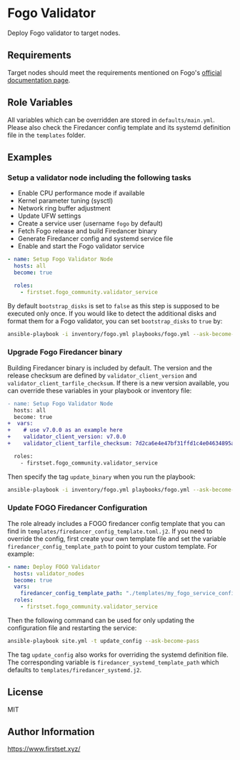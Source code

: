 # Fogo Validator

Deploy Fogo validator to target nodes.

## Requirements

Target nodes should meet the requirements mentioned on Fogo's [official documentation page](https://docs.fogo.io/running-a-node.html).

## Role Variables

All variables which can be overridden are stored in `defaults/main.yml`. Please also check the Firedancer config template and its systemd definition file in the `templates` folder.

## Examples

### Setup a validator node including the following tasks

- Enable CPU performance mode if available
- Kernel parameter tuning (sysctl)
- Network ring buffer adjustment
- Update UFW settings
- Create a service user (username `fogo` by default)
- Fetch Fogo release and build Firedancer binary
- Generate Firedancer config and systemd service file
- Enable and start the Fogo validator service

```yml
- name: Setup Fogo Validator Node
  hosts: all
  become: true

  roles:
    - firstset.fogo_community.validator_service
```

By default `bootstrap_disks` is set to `false` as this step is supposed to be executed only once. If you would like to detect the additional disks and format them for a Fogo validator, you can set `bootstrap_disks` to `true` by:

```bash
ansible-playbook -i inventory/fogo.yml playbooks/fogo.yml --ask-become-pass -e "bootstrap_disks=true"
```

### Upgrade Fogo Firedancer binary

Building Firedancer binary is included by default. The version and the release checksum are defined by `validator_client_version` and `validator_client_tarfile_checksum`. If there is a new version available, you can override these variables in your playbook or inventory file:

```diff
- name: Setup Fogo Validator Node
  hosts: all
  become: true
+  vars:
+    # use v7.0.0 as an example here
+    validator_client_version: v7.0.0
+    validator_client_tarfile_checksum: 7d2ca6e4e47bf31ffd1c4e04634895acd820984d

  roles:
    - firstset.fogo_community.validator_service
```

Then specify the tag `update_binary` when you run the playbook:

```bash
ansible-playbook -i inventory/fogo.yml playbooks/fogo.yml --ask-become-pass -t update_binary
```

### Update FOGO Firedancer Configuration

The role already includes a FOGO firedancer config template that you can find in `templates/firedancer_config_template.toml.j2`. If you need to override the config, first create your own template file and set the variable `firedancer_config_template_path` to point to your custom template. For example:

```yaml
- name: Deploy FOGO Validator
  hosts: validator_nodes
  become: true
  vars:
    firedancer_config_template_path: "./templates/my_fogo_service_config.toml.j2"
  roles:
    - firstset.fogo_community.validator_service
```

Then the following command can be used for only updating the configuration file and restarting the service:

```bash
ansible-playbook site.yml -t update_config --ask-become-pass
```

The tag `update_config` also works for overriding the systemd definition file. The corresponding variable is `firedancer_systemd_template_path` which defaults to `templates/firedancer_systemd.j2`.

## License

MIT

## Author Information

<https://www.firstset.xyz/>
